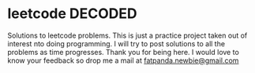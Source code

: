 # leetcode ****DECODED****
Solutions to leetcode problems.
This is just a practice project taken out of interest nto doing programming. I will try to post solutions to all the problems as time progresses. Thank you for being here. I would love to know your feedback so drop me a mail at fatpanda.newbie@gmail.com
